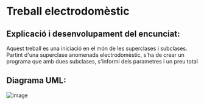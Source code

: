 # Treball electrodomèstic

## Explicació i desenvolupament del encunciat:

Aquest treball es una iniciació en el món de les superclases i subclases. Partint d'una superclase anomenada electrodomèstic, s'ha de crear un programa que amb dues subclases, s'informi dels parametres i un preu total

## Diagrama UML:

![image](https://github.com/ulisescastell/projecteElectrodomestic/assets/149115239/642a1990-3f51-4078-8910-f6d02f329b97)
